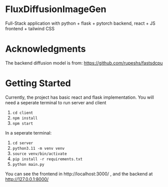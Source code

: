 # FluxDiffusionImageGen
Full-Stack application with python + flask + pytorch backend, react + JS frontend + tailwind CSS

# Acknowledgments
  The backend diffusion model is from: https://github.com/rupeshs/fastsdcpu

# Getting Started
Currently, the project has basic react and flask implementation. You will need a seperate terminal to run server and client

1. ```cd client```
2. ```npm install```
3. ```npm start```

In a seperate terminal:

1. ```cd server```
2. ```python3.11 -m venv venv```
3. ```source venv/bin/activate```
4. ```pip install -r requirements.txt```
5. ```python main.py```

You can see the frontend in http://localhost:3000/ , and the backend at http://127.0.0.1:8000/
